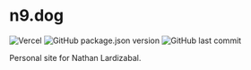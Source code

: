 # n9.dog

![Vercel](https://vercelbadge.vercel.app/api/n9d0g/portfolio)
![GitHub package.json version](https://img.shields.io/github/package-json/v/n9d0g/portfolio)
![GitHub last commit](https://img.shields.io/github/last-commit/n9d0g/portfolio)

Personal site for Nathan Lardizabal.
